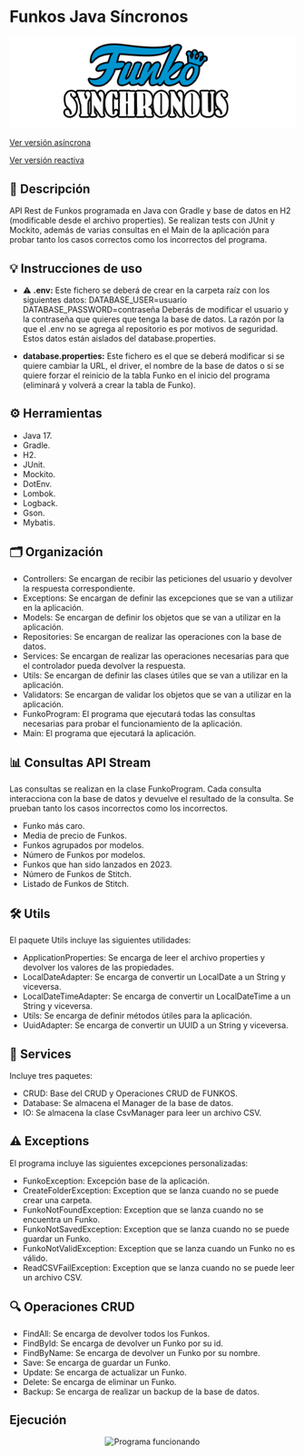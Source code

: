 # Funkos Java Síncronos
<p align="center">
  <img src="images/logo.png" alt="Logo">
</p>

[Ver versión asíncrona](https://github.com/Madirex/Funkos-Rest-Async)

[Ver versión reactiva](https://github.com/Madirex/Funkos-Rest-Reactive)

## 📝 Descripción
API Rest de Funkos programada en Java con Gradle y base de datos en H2 (modificable desde el archivo properties). Se realizan tests con JUnit y Mockito, además de varias consultas en el Main de la aplicación para probar tanto los casos correctos como los incorrectos del programa.

## 💡 Instrucciones de uso
- ⚠ **.env:** Este fichero se deberá de crear en la carpeta raíz con los siguientes datos:
        DATABASE_USER=usuario
        DATABASE_PASSWORD=contraseña
    Deberás de modificar el usuario y la contraseña que quieres que tenga la base de datos. La razón por la que el .env no se agrega al repositorio es por motivos de seguridad. Estos datos están aislados del database.properties.

- **database.properties:** Este fichero es el que se deberá modificar si se quiere cambiar la URL, el driver, el nombre de la base de datos o si se quiere forzar el reinicio de la tabla Funko en el inicio del programa (eliminará y volverá a crear la tabla de Funko).

## ⚙ Herramientas
- Java 17.
- Gradle.
- H2.
- JUnit.
- Mockito.
- DotEnv.
- Lombok.
- Logback.
- Gson.
- Mybatis.

## 🗂️ Organización
- Controllers: Se encargan de recibir las peticiones del usuario y devolver la respuesta correspondiente.
- Exceptions: Se encargan de definir las excepciones que se van a utilizar en la aplicación.
- Models: Se encargan de definir los objetos que se van a utilizar en la aplicación.
- Repositories: Se encargan de realizar las operaciones con la base de datos.
- Services: Se encargan de realizar las operaciones necesarias para que el controlador pueda devolver la respuesta.
- Utils: Se encargan de definir las clases útiles que se van a utilizar en la aplicación.
- Validators: Se encargan de validar los objetos que se van a utilizar en la aplicación.
- FunkoProgram: El programa que ejecutará todas las consultas necesarias para probar el funcionamiento de la aplicación.
- Main: El programa que ejecutará la aplicación.

## 📊 Consultas API Stream
Las consultas se realizan en la clase FunkoProgram. Cada consulta interacciona con la base de datos y devuelve el resultado de la consulta. Se prueban tanto los casos incorrectos como los incorrectos.
- Funko más caro.
- Media de precio de Funkos.
- Funkos agrupados por modelos.
- Número de Funkos por modelos.
- Funkos que han sido lanzados en 2023.
- Número de Funkos de Stitch.
- Listado de Funkos de Stitch.

## 🛠️ Utils
El paquete Utils incluye las siguientes utilidades:
- ApplicationProperties: Se encarga de leer el archivo properties y devolver los valores de las propiedades.
- LocalDateAdapter: Se encarga de convertir un LocalDate a un String y viceversa.
- LocalDateTimeAdapter: Se encarga de convertir un LocalDateTime a un String y viceversa.
- Utils: Se encarga de definir métodos útiles para la aplicación.
- UuidAdapter: Se encarga de convertir un UUID a un String y viceversa.

## 🔄 Services
Incluye tres paquetes:
- CRUD: Base del CRUD y Operaciones CRUD de FUNKOS.
- Database: Se almacena el Manager de la base de datos.
- IO: Se almacena la clase CsvManager para leer un archivo CSV.

## ⚠️ Exceptions
El programa incluye las siguientes excepciones personalizadas:
- FunkoException: Excepción base de la aplicación.
- CreateFolderException: Exception que se lanza cuando no se puede crear una carpeta.
- FunkoNotFoundException: Exception que se lanza cuando no se encuentra un Funko.
- FunkoNotSavedException: Exception que se lanza cuando no se puede guardar un Funko.
- FunkoNotValidException: Exception que se lanza cuando un Funko no es válido.
- ReadCSVFailException: Exception que se lanza cuando no se puede leer un archivo CSV.

## 🔍 Operaciones CRUD
- FindAll: Se encarga de devolver todos los Funkos.
- FindById: Se encarga de devolver un Funko por su id.
- FindByName: Se encarga de devolver un Funko por su nombre.
- Save: Se encarga de guardar un Funko.
- Update: Se encarga de actualizar un Funko.
- Delete: Se encarga de eliminar un Funko.
- Backup: Se encarga de realizar un backup de la base de datos.

## Ejecución
<p align="center">
  <img src="images/run.gif" alt="Programa funcionando">
</p>
